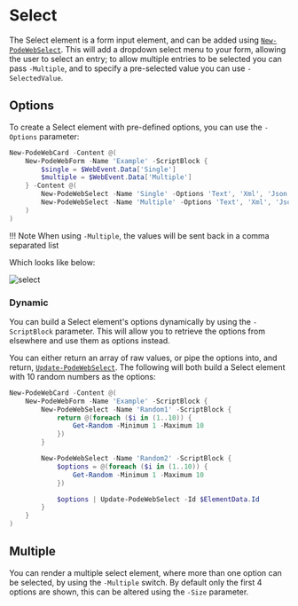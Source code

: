 # Select

The Select element is a form input element, and can be added using [`New-PodeWebSelect`](../../../Functions/Elements/New-PodeWebSelect). This will add a dropdown select menu to your form, allowing the user to select an entry; to allow multiple entries to be selected you can pass `-Multiple`, and to specify a pre-selected value you can use `-SelectedValue`.

## Options

To create a Select element with pre-defined options, you can use the `-Options` parameter:

```powershell
New-PodeWebCard -Content @(
    New-PodeWebForm -Name 'Example' -ScriptBlock {
        $single = $WebEvent.Data['Single']
        $multiple = $WebEvent.Data['Multiple']
    } -Content @(
        New-PodeWebSelect -Name 'Single' -Options 'Text', 'Xml', 'Json', 'Csv' -SelectedValue 'Json'
        New-PodeWebSelect -Name 'Multiple' -Options 'Text', 'Xml', 'Json', 'Csv' -Multiple
    )
)
```

!!! Note
    When using `-Multiple`, the values will be sent back in a comma separated list

Which looks like below:

![select](../../../images/select.png)

### Dynamic

You can build a Select element's options dynamically by using the `-ScriptBlock` parameter. This will allow you to retrieve the options from elsewhere and use them as options instead.

You can either return an array of raw values, or pipe the options into, and return, [`Update-PodeWebSelect`](../../../Functions/Outputs/Update-PodeWebSelect). The following will both build a Select element with 10 random numbers as the options:

```powershell
New-PodeWebCard -Content @(
    New-PodeWebForm -Name 'Example' -ScriptBlock {
        New-PodeWebSelect -Name 'Random1' -ScriptBlock {
            return @(foreach ($i in (1..10)) {
                Get-Random -Minimum 1 -Maximum 10
            })
        }

        New-PodeWebSelect -Name 'Random2' -ScriptBlock {
            $options = @(foreach ($i in (1..10)) {
                Get-Random -Minimum 1 -Maximum 10
            })

            $options | Update-PodeWebSelect -Id $ElementData.Id
        }
    }
)
```

## Multiple

You can render a multiple select element, where more than one option can be selected, by using the `-Multiple` switch. By default only the first 4 options are shown, this can be altered using the `-Size` parameter.
